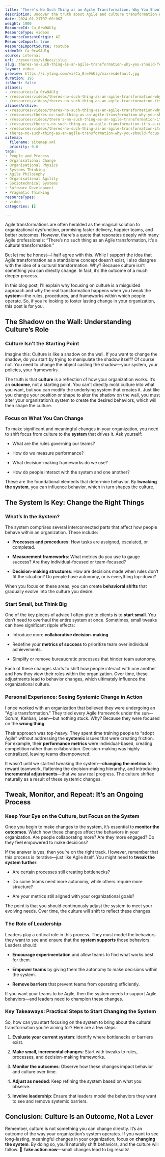 ```yaml
---
title: 'There’s No Such Thing as an Agile Transformation: Why You Should Focus on the System, Not the Culture'
description: Uncover the truth about Agile and culture transformation with Michael Sahota. Discover why changing culture is more complex than it seems!
date: 2024-01-21T07:00:06Z
weight: 1000
ResourceId: Ca_0rw9AUlg
ResourceType: videos
ResourceContentOrigin: AI
ResourceImport: true
ResourceImportSource: Youtube
videoId: Ca_0rw9AUlg
source: internal
url: /resources/videos/:slug
slug: theres-no-such-thing-as-an-agile-transformation-why-you-should-focus-on-the-system-not-the-culture
layout: video
preview: https://i.ytimg.com/vi/Ca_0rw9AUlg/maxresdefault.jpg
duration: 195
isShort: false
aliases:
- /resources/Ca_0rw9AUlg
- /resources/videos/theres-no-such-thing-as-an-agile-transformation-why-you-should-focus-on-the-system-not-the-culture
- /resources/videos/theres-no-such-thing-as-an-agile-transformation-its-a-culture-transformation-michael-sahota
aliasesArchive:
- /resources/videos/theres-no-such-thing-as-an-agile-transformation-why-you-should-focus-on-the-system-not-the-culture
- /resources/theres-no-such-thing-as-an-agile-transformation-why-you-should-focus-on-the-system-not-the-culture
- /resources/videos/there's-no-such-thing-as-an-agile-transformation-it's-a-culture-transformation-michael-sahota
- /resources/there's-no-such-thing-as-an-agile-transformation-it's-a-culture-transformation-michael-sahota
- /resources/videos/theres-no-such-thing-as-an-agile-transformation-its-a-culture-transformation-michael-sahota
- theres-no-such-thing-as-an-agile-transformation-why-you-should-focus-on-the-system-not-the-culture
sitemap:
  filename: sitemap.xml
  priority: 0.6
tags:
- People and Process
- Organisational Change
- Organisational Physics
- Systems Thinking
- Agile Philosophy
- Organisational Agility
- Sociotechnical Systems
- Software Development
- Pragmatic Thinking
resourceTypes:
- video
categories: []

---
```

Agile transformations are often heralded as the magical solution to organizational dysfunction, promising faster delivery, happier teams, and better outcomes. However, there's a quote that resonates deeply with many Agile professionals: “There’s no such thing as an Agile transformation, it’s a cultural transformation.”

But let me be honest—I half agree with this. While I support the idea that Agile transformation as a standalone concept doesn’t exist, I also disagree with the idea of a cultural transformation. Why? Because culture isn’t something you can directly change. In fact, it’s the outcome of a much deeper process.

In this blog post, I’ll explain why focusing on culture is a misguided approach and why the real transformation happens when you tweak the **system**—the rules, procedures, and frameworks within which people operate. So, if you’re looking to foster lasting change in your organization, this post is for you.

## **The Shadow on the Wall: Understanding Culture’s Role**

### **Culture Isn’t the Starting Point**

Imagine this: Culture is like a shadow on the wall. If you want to change the shadow, do you start by trying to manipulate the shadow itself? Of course not. You need to change the object casting the shadow—your system, your policies, your frameworks.

The truth is that **culture** is a reflection of how your organization works. It’s an **outcome**, not a starting point. You can't directly mold culture into what you want, but you can modify the underlying system that creates it. Just like you change your position or shape to alter the shadow on the wall, you must alter your organization’s system to create the desired behaviors, which will then shape the culture.

### **Focus on What You Can Change**

To make significant and meaningful changes in your organization, you need to shift focus from culture to the **system** that drives it. Ask yourself:

- What are the rules governing our teams?

- How do we measure performance?

- What decision-making frameworks do we use?

- How do people interact with the system and one another?

These are the foundational elements that determine behavior. By **tweaking the system**, you can influence behavior, which in turn shapes the culture.

## **The System Is Key: Change the Right Things**

### **What’s In the System?**

The system comprises several interconnected parts that affect how people behave within an organization. These include:

- **Processes and procedures**: How tasks are assigned, escalated, or completed.

- **Measurement frameworks**: What metrics do you use to gauge success? Are they individual-focused or team-focused?

- **Decision-making structures**: How are decisions made when rules don’t fit the situation? Do people have autonomy, or is everything top-down?

When you focus on these areas, you can create **behavioral shifts** that gradually evolve into the culture you desire.

### **Start Small, but Think Big**

One of the key pieces of advice I often give to clients is to **start small**. You don’t need to overhaul the entire system at once. Sometimes, small tweaks can have significant ripple effects:

- Introduce more **collaborative decision-making**.

- Redefine your **metrics of success** to prioritize team over individual achievements.

- Simplify or remove bureaucratic processes that hinder team autonomy.

Each of these changes starts to shift how people interact with one another and how they view their roles within the organization. Over time, these adjustments lead to behavior changes, which ultimately influence the organizational culture.

### **Personal Experience: Seeing Systemic Change in Action**

I once worked with an organization that believed they were undergoing an "Agile transformation." They tried every Agile framework under the sun—Scrum, Kanban, Lean—but nothing stuck. Why? Because they were focused on the **wrong thing**.

Their approach was top-heavy. They spent time training people to “adopt Agile” without addressing the **systemic** issues that were creating friction. For example, their **performance metrics** were individual-based, creating competition rather than collaboration. Decision-making was highly centralized, leaving teams disempowered.

It wasn’t until we started tweaking the system—**changing the metrics** to reward teamwork, flattening the decision-making hierarchy, and introducing **incremental adjustments**—that we saw real progress. The culture shifted naturally as a result of these systemic changes.

## **Tweak, Monitor, and Repeat: It’s an Ongoing Process**

### **Keep Your Eye on the Culture, but Focus on the System**

Once you begin to make changes to the system, it’s essential to **monitor the outcomes**. Watch how these changes affect the behaviors in your organization. Are people collaborating more? Are they more engaged? Do they feel empowered to make decisions?

If the answer is yes, then you’re on the right track. However, remember that this process is iterative—just like Agile itself. You might need to **tweak the system further**:

- Are certain processes still creating bottlenecks?

- Do some teams need more autonomy, while others require more structure?

- Are your metrics still aligned with your organizational goals?

The point is that you should continuously adjust the system to meet your evolving needs. Over time, the culture will shift to reflect these changes.

### **The Role of Leadership**

Leaders play a critical role in this process. They must model the behaviors they want to see and ensure that the **system supports** those behaviors. Leaders should:

- **Encourage experimentation** and allow teams to find what works best for them.

- **Empower teams** by giving them the autonomy to make decisions within the system.

- **Remove barriers** that prevent teams from operating efficiently.

If you want your teams to be Agile, then the system needs to support Agile behaviors—and leaders need to champion these changes.

### **Key Takeaways: Practical Steps to Start Changing the System**

So, how can you start focusing on the system to bring about the cultural transformation you’re aiming for? Here are a few steps:

1. **Evaluate your current system**: Identify where bottlenecks or barriers exist.

3. **Make small, incremental changes**: Start with tweaks to rules, processes, and decision-making frameworks.

5. **Monitor the outcomes**: Observe how these changes impact behavior and culture over time.

7. **Adjust as needed**: Keep refining the system based on what you observe.

9. **Involve leadership**: Ensure that leaders model the behaviors they want to see and remove systemic barriers.

## **Conclusion: Culture Is an Outcome, Not a Lever**

Remember, culture is not something you can change directly. It’s an outcome of the way your organization’s system operates. If you want to see long-lasting, meaningful changes in your organization, focus on **changing the system**. By doing so, you’ll naturally shift behaviors, and the culture will follow. 🚀 **Take action now**—small changes lead to big results!
